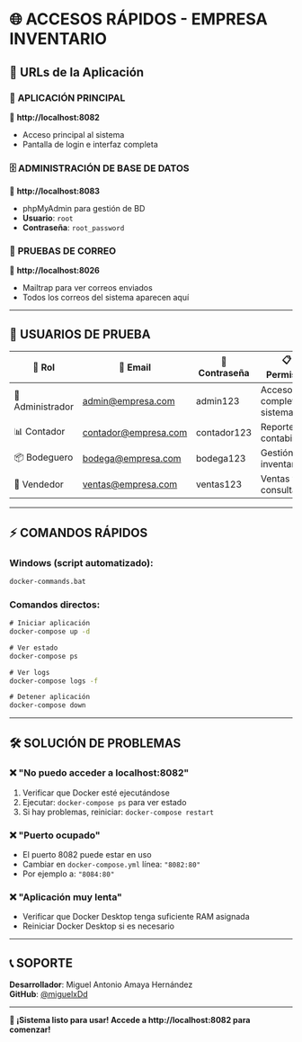 # 🌐 ACCESOS RÁPIDOS - EMPRESA INVENTARIO

## 🚀 URLs de la Aplicación

### 📱 **APLICACIÓN PRINCIPAL**
🔗 **http://localhost:8082**
- Acceso principal al sistema
- Pantalla de login e interfaz completa

### 🗄️ **ADMINISTRACIÓN DE BASE DE DATOS**
🔗 **http://localhost:8083**
- phpMyAdmin para gestión de BD
- **Usuario**: `root`
- **Contraseña**: `root_password`

### 📧 **PRUEBAS DE CORREO**
🔗 **http://localhost:8026**
- Mailtrap para ver correos enviados
- Todos los correos del sistema aparecen aquí

---

## 👥 **USUARIOS DE PRUEBA**

| 🔑 **Rol**      | 📧 **Email**           | 🔐 **Contraseña** | 📋 **Permisos**          |
|------------------|------------------------|-------------------|---------------------------|
| 👑 Administrador | admin@empresa.com      | admin123          | Acceso completo al sistema |
| 📊 Contador      | contador@empresa.com   | contador123       | Reportes y contabilidad   |
| 📦 Bodeguero     | bodega@empresa.com     | bodega123         | Gestión de inventarios    |
| 💼 Vendedor      | ventas@empresa.com     | ventas123         | Ventas y consultas        |

---

## ⚡ **COMANDOS RÁPIDOS**

### Windows (script automatizado):
```cmd
docker-commands.bat
```

### Comandos directos:
```cmd
# Iniciar aplicación
docker-compose up -d

# Ver estado
docker-compose ps

# Ver logs
docker-compose logs -f

# Detener aplicación
docker-compose down
```

---

## 🛠️ **SOLUCIÓN DE PROBLEMAS**

### ❌ **"No puedo acceder a localhost:8082"**
1. Verificar que Docker esté ejecutándose
2. Ejecutar: `docker-compose ps` para ver estado
3. Si hay problemas, reiniciar: `docker-compose restart`

### ❌ **"Puerto ocupado"**
- El puerto 8082 puede estar en uso
- Cambiar en `docker-compose.yml` línea: `"8082:80"`
- Por ejemplo a: `"8084:80"`

### ❌ **"Aplicación muy lenta"**
- Verificar que Docker Desktop tenga suficiente RAM asignada
- Reiniciar Docker Desktop si es necesario

---

## 📞 **SOPORTE**
**Desarrollador**: Miguel Antonio Amaya Hernández  
**GitHub**: [@miguelxDd](https://github.com/miguelxDd)

---
**🚀 ¡Sistema listo para usar! Accede a http://localhost:8082 para comenzar!**